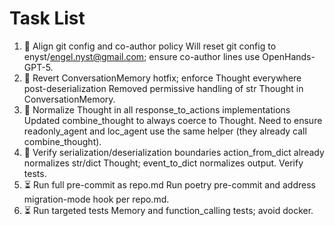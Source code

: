 # Task List

1. 🔄 Align git config and co-author policy
Will reset git config to enyst/engel.nyst@gmail.com; ensure co-author lines use OpenHands-GPT-5.
2. 🔄 Revert ConversationMemory hotfix; enforce Thought everywhere post-deserialization
Removed permissive handling of str Thought in ConversationMemory.
3. 🔄 Normalize Thought in all response_to_actions implementations
Updated combine_thought to always coerce to Thought. Need to ensure readonly_agent and loc_agent use the same helper (they already call combine_thought).
4. 🔄 Verify serialization/deserialization boundaries
action_from_dict already normalizes str/dict Thought; event_to_dict normalizes output. Verify tests.
5. ⏳ Run full pre-commit as repo.md
Run poetry pre-commit and address migration-mode hook per repo.md.
6. ⏳ Run targeted tests
Memory and function_calling tests; avoid docker.
